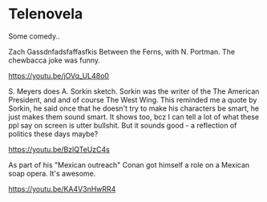 # Telenovela

Some comedy..

Zach Gassdnfadsfaffasfkis Between the Ferns, with N. Portman. The chewbacca joke was funny.

https://youtu.be/jOVq_UL48o0

S. Meyers does A. Sorkin sketch. Sorkin was the writer of the The
American President, and and of course The West Wing. This reminded me
a quote by Sorkin, he said once that he doesn't try to make his
characters be smart, he just makes them sound smart. It shows too, bcz
I can tell a lot of what these ppl say on screen is utter
bullshit. But it sounds good - a reflection of politics these days
maybe?

https://youtu.be/BzlQTeUzC4s

As part of his "Mexican outreach" Conan got himself a role on a
Mexican soap opera. It's awesome.

https://youtu.be/KA4V3nHwRR4













